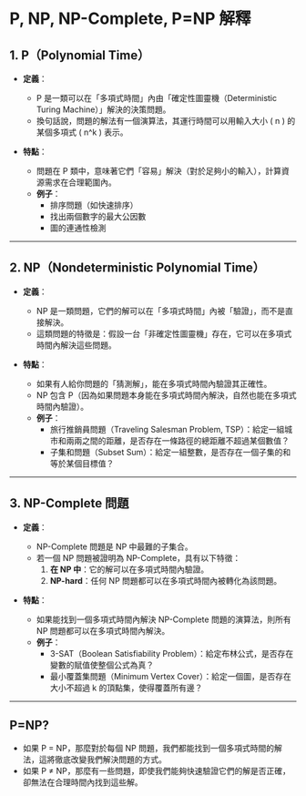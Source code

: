 # P, NP, NP-Complete, P=NP 解釋

## 1. P（Polynomial Time）
- **定義**：
  - P 是一類可以在「多項式時間」內由「確定性圖靈機（Deterministic Turing Machine）」解決的決策問題。
  - 換句話說，問題的解法有一個演算法，其運行時間可以用輸入大小 \( n \) 的某個多項式 \( n^k \) 表示。

- **特點**：
  - 問題在 P 類中，意味著它們「容易」解決（對於足夠小的輸入），計算資源需求在合理範圍內。
  - **例子**：
    - 排序問題（如快速排序）
    - 找出兩個數字的最大公因數
    - 圖的連通性檢測

---

## 2. NP（Nondeterministic Polynomial Time）
- **定義**：
  - NP 是一類問題，它們的解可以在「多項式時間」內被「驗證」，而不是直接解決。
  - 這類問題的特徵是：假設一台「非確定性圖靈機」存在，它可以在多項式時間內解決這些問題。

- **特點**：
  - 如果有人給你問題的「猜測解」，能在多項式時間內驗證其正確性。
  - NP 包含 P（因為如果問題本身能在多項式時間內解決，自然也能在多項式時間內驗證）。
  - **例子**：
    - 旅行推銷員問題（Traveling Salesman Problem, TSP）：給定一組城市和兩兩之間的距離，是否存在一條路徑的總距離不超過某個數值？
    - 子集和問題（Subset Sum）：給定一組整數，是否存在一個子集的和等於某個目標值？

---

## 3. NP-Complete 問題
- **定義**：
  - NP-Complete 問題是 NP 中最難的子集合。
  - 若一個 NP 問題被證明為 NP-Complete，具有以下特徵：
    1. **在 NP 中**：它的解可以在多項式時間內驗證。
    2. **NP-hard**：任何 NP 問題都可以在多項式時間內被轉化為該問題。

- **特點**：
  - 如果能找到一個多項式時間內解決 NP-Complete 問題的演算法，則所有 NP 問題都可以在多項式時間內解決。
  - **例子**：
    - 3-SAT（Boolean Satisfiability Problem）：給定布林公式，是否存在變數的賦值使整個公式為真？
    - 最小覆蓋集問題（Minimum Vertex Cover）：給定一個圖，是否存在大小不超過 k 的頂點集，使得覆蓋所有邊？

---

## P=NP?
 - 如果 P = NP，那麼對於每個 NP 問題，我們都能找到一個多項式時間的解法，這將徹底改變我們解決問題的方式。
 - 如果 P ≠ NP，那麼有一些問題，即使我們能夠快速驗證它們的解是否正確，卻無法在合理時間內找到這些解。
